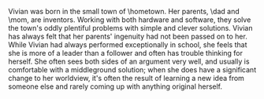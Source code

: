 Vivian was born in the small town of \hometown. Her parents, \dad and \mom, are
inventors. Working with both hardware and software, they solve the town's oddly
plentiful problems with simple and clever solutions. Vivian has always felt that
her parents' ingenuity had not been passed on to her. While Vivian had always
performed exceptionally in school, she feels that she is more of a leader than a
follower and often has trouble thinking for herself. She often sees both sides
of an argument very well, and usually is comfortable with a middleground
solution; when she does have a significant change to her worldview, it's often
the result of learning a new idea from someone else and rarely coming up with
anything original herself.
